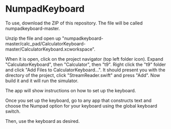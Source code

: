 # NumpadKeyboard

To use, download the ZIP of this repository. The file will be called numpadkeyboard-master.

Unzip the file and open up "numpadkeyboard-master/calc_pad/CalculatorKeyboard-master/CalculatorKeyboard.xcworkspace". 

When it is open, click on the project navigator (top left folder icon). Expand "CalculatorKeyboard", then "Calculator", then "t9". Right click the "t9" folder and click "Add Files to CalculatorKeyboard...". It should present you with the directory of the project, click "StreamReader.swift" and press "Add". Now build it and it will run the simulator. 

The app will show instructions on how to set up the keyboard. 

Once you set up the keyboard, go to any app that constructs text and choose the Numpad option for your keyboard using the global keyboard switch.

Then, use the keyboard as desired.

